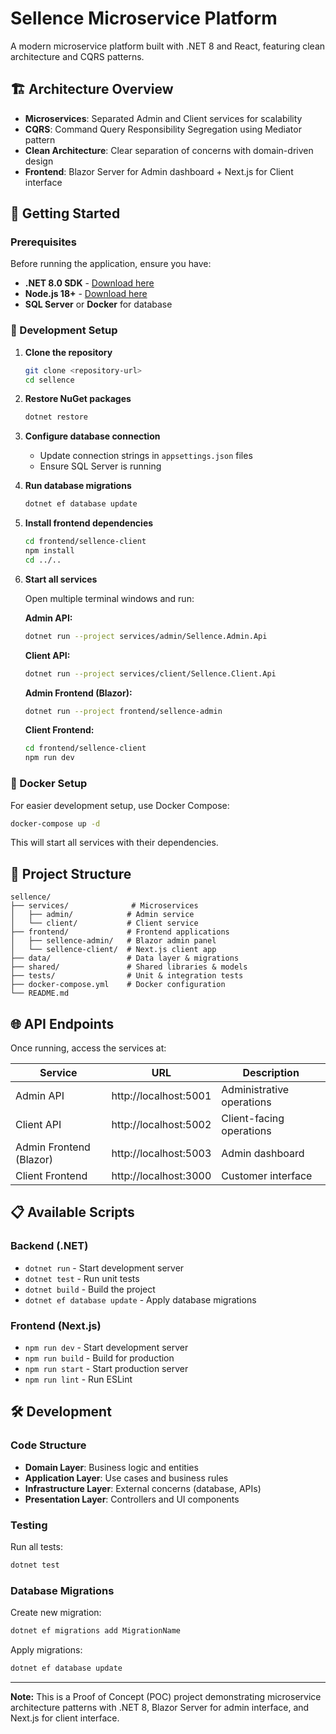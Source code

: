 ﻿# Sellence Microservice Platform

A modern microservice platform built with .NET 8 and React, featuring clean architecture and CQRS patterns.

## 🏗️ Architecture Overview

- **Microservices**: Separated Admin and Client services for scalability
- **CQRS**: Command Query Responsibility Segregation using Mediator pattern
- **Clean Architecture**: Clear separation of concerns with domain-driven design
- **Frontend**: Blazor Server for Admin dashboard + Next.js for Client interface

## 🚀 Getting Started

### Prerequisites

Before running the application, ensure you have:

- **.NET 8.0 SDK** - [Download here](https://dotnet.microsoft.com/download/dotnet/8.0)
- **Node.js 18+** - [Download here](https://nodejs.org/)
- **SQL Server** or **Docker** for database

### 🔧 Development Setup

1. **Clone the repository**

   ```bash
   git clone <repository-url>
   cd sellence
   ```

2. **Restore NuGet packages**

   ```bash
   dotnet restore
   ```

3. **Configure database connection**

   - Update connection strings in `appsettings.json` files
   - Ensure SQL Server is running

4. **Run database migrations**

   ```bash
   dotnet ef database update
   ```

5. **Install frontend dependencies**

   ```bash
   cd frontend/sellence-client
   npm install
   cd ../..
   ```

6. **Start all services**

   Open multiple terminal windows and run:

   **Admin API:**

   ```bash
   dotnet run --project services/admin/Sellence.Admin.Api
   ```

   **Client API:**

   ```bash
   dotnet run --project services/client/Sellence.Client.Api
   ```

   **Admin Frontend (Blazor):**

   ```bash
   dotnet run --project frontend/sellence-admin
   ```

   **Client Frontend:**

   ```bash
   cd frontend/sellence-client
   npm run dev
   ```

### 🐳 Docker Setup

For easier development setup, use Docker Compose:

```bash
docker-compose up -d
```

This will start all services with their dependencies.

## 📁 Project Structure

```
sellence/
├── services/              # Microservices
│   ├── admin/            # Admin service
│   └── client/           # Client service
├── frontend/             # Frontend applications
│   ├── sellence-admin/   # Blazor admin panel
│   └── sellence-client/  # Next.js client app
├── data/                 # Data layer & migrations
├── shared/               # Shared libraries & models
├── tests/                # Unit & integration tests
├── docker-compose.yml    # Docker configuration
└── README.md
```

## 🌐 API Endpoints

Once running, access the services at:

| Service                 | URL                   | Description               |
| ----------------------- | --------------------- | ------------------------- |
| Admin API               | http://localhost:5001 | Administrative operations |
| Client API              | http://localhost:5002 | Client-facing operations  |
| Admin Frontend (Blazor) | http://localhost:5003 | Admin dashboard           |
| Client Frontend         | http://localhost:3000 | Customer interface        |

## 📋 Available Scripts

### Backend (.NET)

- `dotnet run` - Start development server
- `dotnet test` - Run unit tests
- `dotnet build` - Build the project
- `dotnet ef database update` - Apply database migrations

### Frontend (Next.js)

- `npm run dev` - Start development server
- `npm run build` - Build for production
- `npm run start` - Start production server
- `npm run lint` - Run ESLint

## 🛠️ Development

### Code Structure

- **Domain Layer**: Business logic and entities
- **Application Layer**: Use cases and business rules
- **Infrastructure Layer**: External concerns (database, APIs)
- **Presentation Layer**: Controllers and UI components

### Testing

Run all tests:

```bash
dotnet test
```

### Database Migrations

Create new migration:

```bash
dotnet ef migrations add MigrationName
```

Apply migrations:

```bash
dotnet ef database update
```

---

**Note:** This is a Proof of Concept (POC) project demonstrating microservice architecture patterns with .NET 8, Blazor Server for admin interface, and Next.js for client interface.
